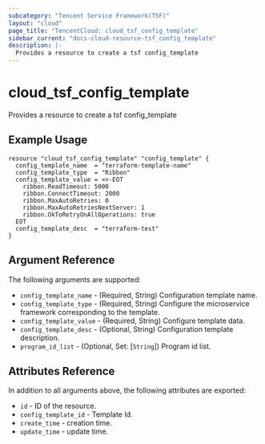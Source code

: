 ```yaml
---
subcategory: "Tencent Service Framework(TSF)"
layout: "cloud"
page_title: "TencentCloud: cloud_tsf_config_template"
sidebar_current: "docs-cloud-resource-tsf_config_template"
description: |-
  Provides a resource to create a tsf config_template
---
```


# cloud_tsf_config_template

Provides a resource to create a tsf config_template

## Example Usage

```hcl
resource "cloud_tsf_config_template" "config_template" {
  config_template_name  = "terraform-template-name"
  config_template_type  = "Ribbon"
  config_template_value = <<-EOT
    ribbon.ReadTimeout: 5000
    ribbon.ConnectTimeout: 2000
    ribbon.MaxAutoRetries: 0
    ribbon.MaxAutoRetriesNextServer: 1
    ribbon.OkToRetryOnAllOperations: true
  EOT
  config_template_desc  = "terraform-test"
}
```

## Argument Reference

The following arguments are supported:

* `config_template_name` - (Required, String) Configuration template name.
* `config_template_type` - (Required, String) Configure the microservice framework corresponding to the template.
* `config_template_value` - (Required, String) Configure template data.
* `config_template_desc` - (Optional, String) Configuration template description.
* `program_id_list` - (Optional, Set: [`String`]) Program id list.

## Attributes Reference

In addition to all arguments above, the following attributes are exported:

* `id` - ID of the resource.
* `config_template_id` - Template Id.
* `create_time` - creation time.
* `update_time` - update time.


